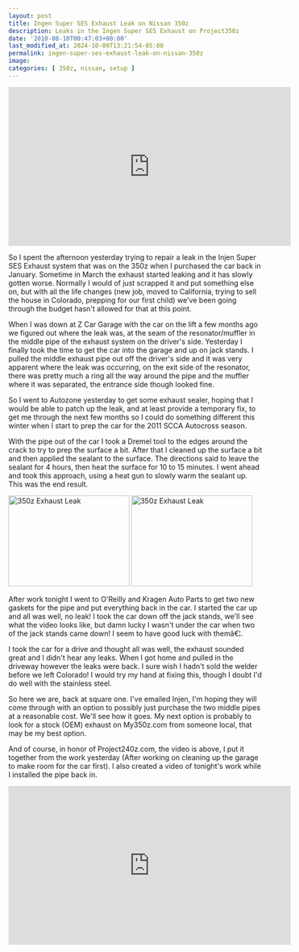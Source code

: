 ```yaml
---
layout: post
title: Ingen Super SES Exhaust Leak on Nissan 350z
description: Leaks in the Ingen Super SES Exhaust on Project350z
date: '2010-08-10T00:47:03+00:00'
last_modified_at: 2024-10-09T13:21:54-05:00
permalink: ingen-super-ses-exhaust-leak-on-nissan-350z
image:
categories: [ 350z, nissan, setup ]
---
```

<iframe width="560" height="315" src="https://www.youtube.com/embed/WLbs5h7oXWo?si=uEvBk4ol64md9sfF" title="YouTube video player" frameborder="0" allow="accelerometer; autoplay; clipboard-write; encrypted-media; gyroscope; picture-in-picture; web-share" referrerpolicy="strict-origin-when-cross-origin" allowfullscreen></iframe>

So I spent the afternoon yesterday trying to repair a leak in the Injen Super SES Exhaust system that was on the 350z when I purchased the car back in January. Sometime in March the exhaust started leaking and it has slowly gotten worse. Normally I would of just scrapped it and put something else on, but with all the life changes (new job, moved to California, trying to sell the house in Colorado, prepping for our first child) we've been going through the budget hasn't allowed for that at this point.

When I was down at Z Car Garage with the car on the lift a few months ago we figured out where the leak was, at the seam of the resonator/muffler in the middle pipe of the exhaust system on the driver's side. Yesterday I finally took the time to get the car into the garage and up on jack stands. I pulled the middle exhaust pipe out off the driver's side and it was very apparent where the leak was occurring, on the exit side of the resonator, there was pretty much a ring all the way around the pipe and the muffler where it was separated, the entrance side though looked fine.

So I went to Autozone yesterday to get some exhaust sealer, hoping that I would be able to patch up the leak, and at least provide a temporary fix, to get me through the next few months so I could do something different this winter when I start to prep the car for the 2011 SCCA Autocross season.

With the pipe out of the car I took a Dremel tool to the edges around the crack to try to prep the surface a bit. After that I cleaned up the surface a bit and then applied the sealant to the surface. The directions said to leave the sealant for 4 hours, then heat the surface for 10 to 15 minutes. I went ahead and took this approach, using a heat gun to slowly warm the sealant up. This was the end result.

 <a href="https://www.flickr.com/photos/chammond/4873382223/"><img border="0" alt="350z Exhaust Leak" width="240" height="180" src="https://farm5.static.flickr.com/4121/4873382223_d18a9a3e9e_m.jpg" /></a> <a href="https://www.flickr.com/photos/chammond/4873378443/"><img border="0" alt="350z Exhaust Leak" width="240" height="180" src="https://farm5.static.flickr.com/4081/4873378443_2eae177604_m.jpg" /></a>

After work tonight I went to O'Reilly and Kragen Auto Parts to get two new gaskets for the pipe and put everything back in the car. I started the car up and all was well, no leak! I took the car down off the jack stands, we'll see what the video looks like, but damn lucky I wasn't under the car when two of the jack stands came down! I seem to have good luck with themâ€¦.

I took the car for a drive and thought all was well, the exhaust sounded great and I didn't hear any leaks. When I got home and pulled in the driveway however the leaks were back. I sure wish I hadn't sold the welder before we left Colorado! I would try my hand at fixing this, though I doubt I'd do well with the stainless steel.

So here we are, back at square one. I've emailed Injen, I'm hoping they will come through with an option to possibly just purchase the two middle pipes at a reasonable cost. We'll see how it goes. My next option is probably to look for a stock (OEM) exhaust on My350z.com from someone local, that may be my best option.

And of course, in honor of Project240z.com, the video is above, I put it together from the work yesterday (After working on cleaning up the garage to make room for the car first). I also created a video of tonight's work while I installed the pipe back in.

<iframe width="560" height="315" src="https://www.youtube.com/embed/Y4W4jK2A3AY?si=7ASQSN1vMK6WdsVS" title="YouTube video player" frameborder="0" allow="accelerometer; autoplay; clipboard-write; encrypted-media; gyroscope; picture-in-picture; web-share" referrerpolicy="strict-origin-when-cross-origin" allowfullscreen></iframe>





